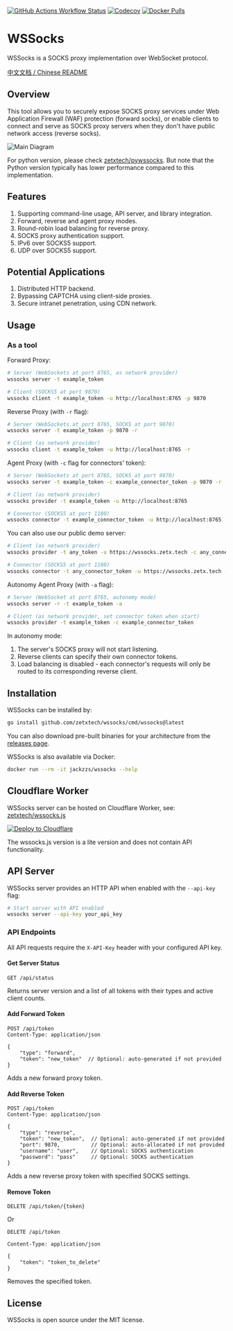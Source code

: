 [![GitHub Actions Workflow Status](https://img.shields.io/github/actions/workflow/status/zetxtech/wssocks/ci.yml?logo=github&label=Tests)](https://github.com/zetxtech/wssocks/actions) [![Codecov](https://img.shields.io/codecov/c/github/zetxtech/wssocks?logo=codecov&logoColor=white)](https://app.codecov.io/gh/zetxtech/wssocks/tree/main) [![Docker Pulls](https://img.shields.io/docker/pulls/jackzzs/wssocks?logo=docker&logoColor=white)](https://hub.docker.com/r/jackzzs/wssocks)

# WSSocks

WSSocks is a SOCKS proxy implementation over WebSocket protocol.

[中文文档 / Chinese README](README.cn.md)

## Overview

This tool allows you to securely expose SOCKS proxy services under Web Application Firewall (WAF) protection (forward socks), or enable clients to connect and serve as SOCKS proxy servers when they don't have public network access (reverse socks).

![Main Diagram](https://github.com/zetxtech/wssocks/raw/main/images/abstract.svg)

For python version, please check [zetxtech/pywssocks](https://github.com/zetxtech/pywssocks). But note that the Python version typically has lower performance compared to this implementation.

## Features

1. Supporting command-line usage, API server, and library integration.
2. Forward, reverse and agent proxy modes.
3. Round-robin load balancing for reverse proxy.
4. SOCKS proxy authentication support.
5. IPv6 over SOCKS5 support.
6. UDP over SOCKS5 support.

## Potential Applications

1. Distributed HTTP backend.
2. Bypassing CAPTCHA using client-side proxies.
3. Secure intranet penetration, using CDN network.

## Usage

### As a tool

Forward Proxy:

```bash
# Server (WebSockets at port 8765, as network provider)
wssocks server -t example_token

# Client (SOCKS5 at port 9870)
wssocks client -t example_token -u http://localhost:8765 -p 9870
```

Reverse Proxy (with `-r` flag):

```bash
# Server (WebSockets at port 8765, SOCKS at port 9870)
wssocks server -t example_token -p 9870 -r

# Client (as network provider)
wssocks client -t example_token -u http://localhost:8765 -r
```

Agent Proxy (with `-c` flag for connectors' token):

```bash
# Server (WebSockets at port 8765, SOCKS at port 9870)
wssocks server -t example_token -c example_connector_token -p 9870 -r

# Client (as network provider)
wssocks provider -t example_token -u http://localhost:8765

# Connector (SOCKS5 at port 1180)
wssocks connector -t example_connector_token -u http://localhost:8765 -p 1180
```

You can also use our public demo server:

```bash
# Client (as network provider)
wssocks provider -t any_token -u https://wssocks.zetx.tech -c any_connector_token

# Connector (SOCKS5 at port 1180)
wssocks connector -t any_connector_token -u https://wssocks.zetx.tech -p 1180
```

Autonomy Agent Proxy (with `-a` flag):

```bash
# Server (WebSocket at port 8765, autonomy mode)
wssocks server -r -t example_token -a

# Client (as network provider, set connector token when start)
wssocks provider -t example_token -c example_connector_token
```

In autonomy mode:
1. The server's SOCKS proxy will not start listening.
2. Reverse clients can specify their own connector tokens.
3. Load balancing is disabled - each connector's requests will only be routed to its corresponding reverse client.

## Installation

WSSocks can be installed by:

```bash
go install github.com/zetxtech/wssocks/cmd/wssocks@latest
```

You can also download pre-built binaries for your architecture from the [releases page](https://github.com/zetxtech/wssocks/releases).

WSSocks is also available via Docker:

```bash
docker run --rm -it jackzzs/wssocks --help
```

## Cloudflare Worker

WSSocks server can be hosted on Cloudflare Worker, see: [zetxtech/wssocks.js](https://github.com/zetxtech/wssocks.js)

[![Deploy to Cloudflare](https://deploy.workers.cloudflare.com/button)](https://deploy.workers.cloudflare.com/?url=https://github.com/zetxtech/wssocks.js)

The wssocks.js version is a lite version and does not contain API functionality.

## API Server

WSSocks server provides an HTTP API when enabled with the `--api-key` flag:

```bash
# Start server with API enabled
wssocks server --api-key your_api_key
```

### API Endpoints

All API requests require the `X-API-Key` header with your configured API key.

#### Get Server Status

```
GET /api/status
```

Returns server version and a list of all tokens with their types and active client counts.

#### Add Forward Token

```
POST /api/token
Content-Type: application/json

{
    "type": "forward",
    "token": "new_token"  // Optional: auto-generated if not provided
}
```

Adds a new forward proxy token.

#### Add Reverse Token

```
POST /api/token
Content-Type: application/json

{
    "type": "reverse",
    "token": "new_token",  // Optional: auto-generated if not provided
    "port": 9870,          // Optional: auto-allocated if not provided
    "username": "user",    // Optional: SOCKS authentication
    "password": "pass"     // Optional: SOCKS authentication
}
```

Adds a new reverse proxy token with specified SOCKS settings.

#### Remove Token

```
DELETE /api/token/{token}
```

Or

```
DELETE /api/token

Content-Type: application/json

{
    "token": "token_to_delete"
}
```

Removes the specified token.

## License

WSSocks is open source under the MIT license.
